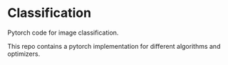 # Classification
Pytorch code for image classification.


This repo contains a pytorch implementation for different algorithms and optimizers.
